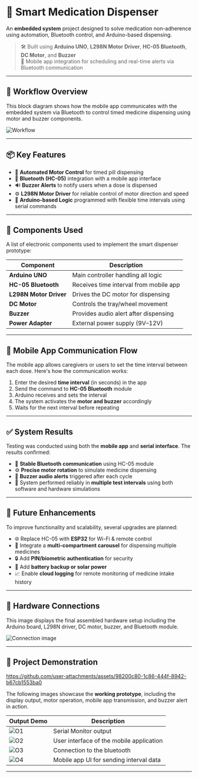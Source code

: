 # 💊 Smart Medication Dispenser

An **embedded system** project designed to solve medication non-adherence using automation, Bluetooth control, and Arduino-based dispensing.

> 🛠️ Built using **Arduino UNO**, **L298N Motor Driver**, **HC-05 Bluetooth**, **DC Motor**, and **Buzzer**  
> 📲 Mobile app integration for scheduling and real-time alerts via Bluetooth communication

---

## 🧠 Workflow Overview

This block diagram shows how the mobile app communicates with the embedded system via Bluetooth to control timed medicine dispensing using motor and buzzer components.

![Workflow](https://github.com/user-attachments/assets/70938988-89c4-4bc7-8c21-1a4890444a1a)

---

## 📦 Key Features

- 🔁 **Automated Motor Control** for timed pill dispensing
- 📱 **Bluetooth (HC-05)** integration with a mobile app interface
- 🔊 **Buzzer Alerts** to notify users when a dose is dispensed
- ⚙️ **L298N Motor Driver** for reliable control of motor direction and speed
- 💾 **Arduino-based Logic** programmed with flexible time intervals using serial commands

---

## 🧾 Components Used

A list of electronic components used to implement the smart dispenser prototype:

| Component           | Description                            |
|--------------------|----------------------------------------|
| **Arduino UNO**     | Main controller handling all logic     |
| **HC-05 Bluetooth** | Receives time interval from mobile app |
| **L298N Motor Driver** | Drives the DC motor for dispensing |
| **DC Motor**        | Controls the tray/wheel movement       |
| **Buzzer**          | Provides audio alert after dispensing  |
| **Power Adapter**   | External power supply (9V–12V)         |

---

## 📱 Mobile App Communication Flow

The mobile app allows caregivers or users to set the time interval between each dose. Here's how the communication works:

1. Enter the desired **time interval** (in seconds) in the app  
2. Send the command to **HC-05 Bluetooth** module  
3. Arduino receives and sets the interval  
4. The system activates the **motor and buzzer** accordingly  
5. Waits for the next interval before repeating

---

## ✅ System Results

Testing was conducted using both the **mobile app** and **serial interface**. The results confirmed:

- 📡 **Stable Bluetooth communication** using HC-05 module  
- ⚙️ **Precise motor rotation** to simulate medicine dispensing  
- 🔔 **Buzzer audio alerts** triggered after each cycle  
- 🧪 System performed reliably in **multiple test intervals** using both software and hardware simulations

---

## 🚀 Future Enhancements

To improve functionality and scalability, several upgrades are planned:

- 🌐 Replace HC-05 with **ESP32** for Wi-Fi & remote control
- 💊 Integrate a **multi-compartment carousel** for dispensing multiple medicines
- 🔒 Add **PIN/biometric authentication** for security
- 🔋 Add **battery backup or solar power**
- 📈 Enable **cloud logging** for remote monitoring of medicine intake history

---

## 🔌 Hardware Connections

This image displays the final assembled hardware setup including the Arduino board, L298N driver, DC motor, buzzer, and Bluetooth module.

![Connection image](https://github.com/user-attachments/assets/5ddb8f03-e493-4a18-a03c-fd3a338870e9)

---

## 📸 Project Demonstration


https://github.com/user-attachments/assets/98200c80-1c86-444f-8942-b67cb1553ba0


The following images showcase the **working prototype**, including the display output, motor operation, mobile app transmission, and buzzer alert in action.

| Output Demo | Description |
|-------------|-------------|
| ![O1](https://github.com/user-attachments/assets/c922a148-475f-44b9-b3a3-d12759703341) | Serial Monitor output |
| ![O2](https://github.com/user-attachments/assets/ef010023-077f-4b51-8ef0-fcbfee1e2c0a) | User interface of the mobile application |
| ![O3](https://github.com/user-attachments/assets/f794976b-6982-4ec5-8b64-bbee1a1aa56f) | Connection to the bluetooth |
| ![O4](https://github.com/user-attachments/assets/a38a32ad-b690-464a-8d46-24bc12edacd6) | Mobile app UI for sending interval data |

---

